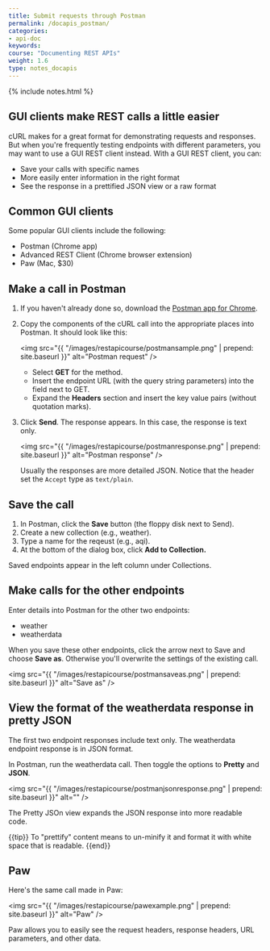 ```yaml
---
title: Submit requests through Postman
permalink: /docapis_postman/
categories:
- api-doc
keywords: 
course: "Documenting REST APIs"
weight: 1.6
type: notes_docapis
---
```

{% include notes.html %}

## GUI clients make REST calls a little easier

cURL makes for a great format for demonstrating requests and responses. But when you're frequently testing endpoints with different parameters, you may want to use a GUI REST client instead. With a GUI REST client, you can:

* Save your calls with specific names
* More easily enter information in the right format
* See the response in a prettified JSON view or a raw format

## Common GUI clients

Some popular GUI clients include the following:

* Postman (Chrome app)
* Advanced REST Client (Chrome browser extension)
* Paw (Mac, $30)

## Make a call in Postman

1. If you haven't already done so, download the [Postman app for Chrome](https://chrome.google.com/webstore/detail/postman/fhbjgbiflinjbdggehcddcbncdddomop?hl=en).
2. Copy the components of the cURL call into the appropriate places into Postman. It should look like this:
	
	<img src="{{ "/images/restapicourse/postmansample.png" | prepend: site.baseurl }}" alt="Postman request" />
	
	<ul>
	<li>Select <b>GET</b> for the method.</li>
	<li>Insert the endpoint URL (with the query string parameters) into the field next to GET.</li>
	<li>Expand the <b>Headers</b> section and insert the key value pairs (without quotation marks).</li>
	</ul>

5. Click **Send**.
	The response appears. In this case, the response is text only. 
	
	<img src="{{ "/images/restapicourse/postmanresponse.png" | prepend: site.baseurl }}" alt="Postman response" />
	
	Usually the responses are more detailed JSON. Notice that the header set the `Accept` type as `text/plain`. 
	
## Save the call
1. In Postman, click the **Save** button (the floppy disk next to Send). 
2. Create a new collection (e.g., weather). 
3. Type a name for the reqeust (e.g., aqi).
4. At the bottom of the dialog box, click **Add to Collection.**

Saved endpoints appear in the left column under Collections.

## Make calls for the other endpoints

Enter details into Postman for the other two endpoints:

* weather
* weatherdata

When you save these other endpoints, click the arrow next to Save and choose **Save as**. Otherwise you'll overwrite the settings of the existing call.

<img src="{{ "/images/restapicourse/postmansaveas.png" | prepend: site.baseurl }}" alt="Save as" />

## View the format of the weatherdata response in pretty JSON

The first two endpoint responses include text only. The weatherdata endpoint response is in JSON format. 

In Postman, run the weatherdata call. Then toggle the options to **Pretty** and **JSON**.

<img src="{{ "/images/restapicourse/postmanjsonresponse.png" | prepend: site.baseurl }}" alt="" />

The Pretty JSOn view expands the JSON response into more readable code. 

{{tip}} To "prettify" content means to un-minify it and format it with white space that is readable. {{end}}

## Paw

Here's the same call made in Paw:

<img src="{{ "/images/restapicourse/pawexample.png" | prepend: site.baseurl }}" alt="Paw" />

Paw allows you to easily see the request headers, response headers, URL parameters, and other data.
 




